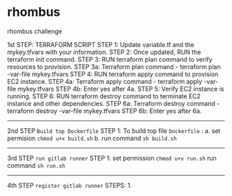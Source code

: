 # rhombus
rhombus challenge

1st STEP:
TERRAFORM SCRIPT
STEP 1: Update variable.tf and the mykey.tfvars with your information.
STEP 2: Once updated, RUN the terraform init command.
STEP 3: RUN terraform plan command to verify resources to provision.
STEP 3a: Terraform plan command - terraform plan -var-file mykey.tfvars
STEP 4: RUN terraform apply command to provision EC2 instance.
STEP 4a: Terraform apply command - terraform apply -var-file mykey.tfvars
STEP 4b: Enter yes after 4a.
STEP 5: Verify EC2 instance is running.
STEP 6: RUN terraform destroy command to terminate EC2 instance and other dependencies.
STEP 6a: Terraform destroy command - terraform destroy -var-file mykey.tfvars
STEP 6b: Enter yes after 6a.


***************************************************************************
2nd STEP ```Build top Dockerfile```
STEP 1: To build top file ```Dockerfile``` :
  a. set permision ```chmod u+x build.sh```
  b. run command ```sh build.sh```
  

***************************************************************************
3rd STEP ```run gitlab runner```
STEP 1: set permission ```chmod u+x run.sh```
        run command ```sh run.sh```
        
        


***************************************************************************
4th STEP ```register gitlab runner```
STEPS:
  1. 
